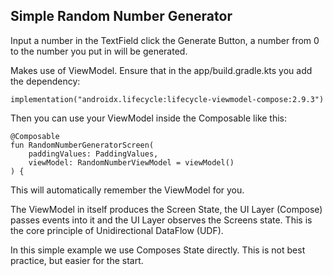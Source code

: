 ## Simple Random Number Generator
Input a number in the TextField click the Generate Button, a number from 0 to the number you put in will be generated.

Makes use of ViewModel.
Ensure that in the app/build.gradle.kts you add the dependency:

    implementation("androidx.lifecycle:lifecycle-viewmodel-compose:2.9.3")

Then you can use your ViewModel inside the Composable like this:

    @Composable
    fun RandomNumberGeneratorScreen(
        paddingValues: PaddingValues,
        viewModel: RandomNumberViewModel = viewModel()
    ) {

This will automatically remember the ViewModel for you.

The ViewModel in itself produces the Screen State, the UI Layer (Compose) passes events into it and the UI Layer observes the Screens state.  This is the core principle of Unidirectional DataFlow (UDF).

In this simple example we use Composes State directly. This is not best practice, but easier for the start.

